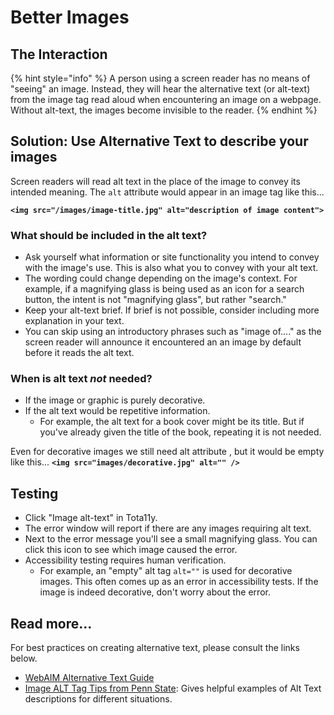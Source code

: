 # Better Images

## The Interaction

{% hint style="info" %}
A person using a screen reader has no means of "seeing" an image. Instead, they will hear the alternative text \(or alt-text\) from the image tag read aloud when encountering an image on a webpage. Without alt-text, the images become invisible to the reader.
{% endhint %}

## Solution: Use Alternative Text to describe your images

Screen readers will read alt text in the place of the image to convey its intended meaning. The `alt` attribute would appear in an image tag like this...

**`<img src="/images/image-title.jpg" alt="description of image content">`**

### What should be included in the alt text?

* Ask yourself what information or site functionality you intend to convey with the image's use. This is also what you to convey with your alt text. 
* The wording could change depending on the image's context. For example, if a magnifying glass is being used as an icon for a search button, the intent is not "magnifying glass", but rather "search."
* Keep your alt-text brief. If brief is not possible, consider including more explanation in your text.
* You can skip using an introductory phrases such as "image of...." as the screen reader will announce it encountered an an image by default before it reads the alt text.

### When is alt text _not_ needed?

* If the image or graphic is purely decorative.
* If the alt text would be repetitive information.
  * For example, the alt text for a book cover might be its title. But if you've already given the title of the book, repeating it is not needed.

Even for decorative images we still need alt attribute , but it would be empty like this... **`<img src="images/decorative.jpg" alt="" />`**

## Testing

* Click "Image alt-text" in Tota11y.
* The error window will report if there are any images requiring alt text.
* Next to the error message you'll see a small magnifying glass. You can click this icon to see which image caused the error.
* Accessibility testing requires human verification. 
  * For example, an "empty" alt tag `alt=""` is used for decorative images. This often comes up as an error in accessibility tests. If the image is indeed decorative, don't worry about the error.

## Read more...

For best practices on creating alternative text, please consult the links below.

* [WebAIM Alternative Text Guide](http://webaim.org/techniques/alttext/)
* [Image ALT Tag Tips from Penn State](http://accessibility.psu.edu/images): Gives helpful examples of Alt Text descriptions for different situations.

